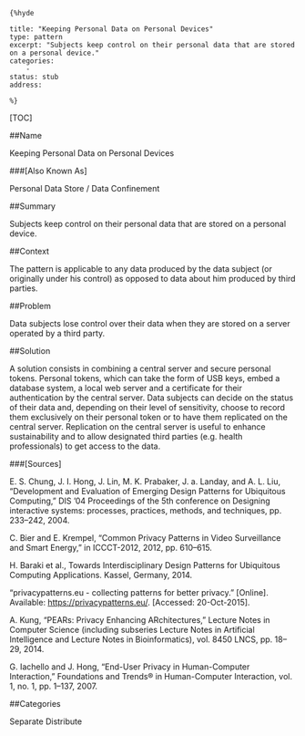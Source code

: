    {%hyde

    title: "Keeping Personal Data on Personal Devices"
    type: pattern
    excerpt: "Subjects keep control on their personal data that are stored on a personal device."
    categories:
        - 
    status: stub
    address:

    %}

[TOC]


##Name
<!--Primary name the pattern is known by.-->

Keeping Personal Data on Personal Devices

###[Also Known As]
<!-- All other names the pattern is known by.-->

Personal Data Store / Data Confinement

##Summary
<!-- One short paragraph summarising the pattern.-->

Subjects keep control on their personal data that are stored on a personal device.

##Context
<!-- The situations in which the pattern may apply.-->

The pattern is applicable to any data produced by the data subject (or originally under his control) as opposed to data about him produced by third parties.

##Problem
<!-- The problem a pattern addresses, including a list of forces describing why a problem might be difficult to solve.-->

Data subjects lose control over their data when they are stored on a server operated by a third party.

##Solution
<!-- A concise description of how the pattern addresses the problem.-->

A solution consists in combining a central server and secure personal tokens. Personal tokens, which can take the form of USB keys, embed a database system, a local web server and a certificate for their authentication by the central server. Data subjects can decide on the status of their data and, depending on their level of sensitivity, choose to record them exclusively on their personal token or to have them replicated on the central server. Replication on the central server is useful to enhance sustainability and to allow designated third parties (e.g. health professionals) to get access to the data.

<!--###[Structure]-->
<!--A detailed specification of the structural aspects of the pattern. A class diagram if applicable.-->



<!--###[Implementation]-->
<!--Guidelines for implementing the pattern; code fragments; suggested PETS; policy fragments.-->



<!--##Consequences-->
<!--The advantages (benefits) and disadvantages (liabilities) of applying the pattern.-->



<!--###[Constraints]-->
<!-- limitations as a consequence of applying the pattern.-->



<!--##Examples-->
<!--Motivational example to see how the pattern is applied.-->



<!--###[Known Uses]-->
<!-- Pointers to various applications of the pattern.-->



<!--##See Also-->
<!-- Any pointers to relevant information, not contained in the subfields below.-->



<!--###[Related Patterns]-->
<!-- Supporting and conflicting patterns-->



###[Sources]
<!-- References to the original source of the pattern.-->

E. S. Chung, J. I. Hong, J. Lin, M. K. Prabaker, J. a. Landay, and A. L. Liu, “Development and Evaluation of Emerging Design Patterns for Ubiquitous Computing,” DIS ’04 Proceedings of the 5th conference on Designing interactive systems: processes, practices, methods, and techniques, pp. 233–242, 2004.

C. Bier and E. Krempel, “Common Privacy Patterns in Video Surveillance and Smart Energy,” in ICCCT-2012, 2012, pp. 610–615.

H. Baraki et al., Towards Interdisciplinary Design Patterns for Ubiquitous Computing Applications. Kassel, Germany, 2014.

“privacypatterns.eu - collecting patterns for better privacy.” [Online]. Available: https://privacypatterns.eu/. [Accessed: 20-Oct-2015].

A. Kung, “PEARs: Privacy Enhancing ARchitectures,” Lecture Notes in Computer Science (including subseries Lecture Notes in Artificial Intelligence and Lecture Notes in Bioinformatics), vol. 8450 LNCS, pp. 18–29, 2014.

G. Iachello and J. Hong, “End-User Privacy in Human-Computer Interaction,” Foundations and Trends® in Human-Computer Interaction, vol. 1, no. 1, pp. 1–137, 2007.

<!--##General Comments-->
<!-- Separate discussion on the pattern.-->



##Categories
<!-- Placeholder for future agreed upon categories as per collaboration's evaluation.-->
Separate
Distribute

<!--##Tags-->
<!-- User definable descriptors for additional correlation.-->




